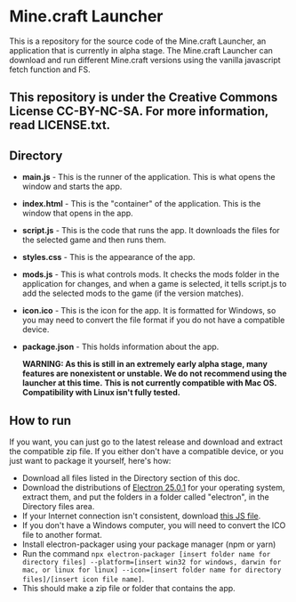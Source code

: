 # Mine.craft Launcher
This is a repository for the source code of the Mine.craft Launcher, an application that is currently in alpha stage. The Mine.craft Launcher can download and run different Mine.craft versions using the vanilla javascript fetch function and FS. 
## This repository is under the Creative Commons License CC-BY-NC-SA. For more information, read LICENSE.txt. 
## Directory
- **main.js** - This is the runner of the application. This is what opens the window and starts the app.
- **index.html** - This is the "container" of the application. This is the window that opens in the app.
- **script.js** - This is the code that runs the app. It downloads the files for the selected game and then runs them. 
- **styles.css** - This is the appearance of the app.
- **mods.js** - This is what controls mods. It checks the mods folder in the application for changes, and when a game is selected, it tells script.js to add the selected mods to the game (if the version matches).
- **icon.ico** - This is the icon for the app. It is formatted for Windows, so you may need to convert the file format if you do not have a compatible device.
- **package.json** - This holds information about the app. 
  
  **WARNING: As this is still in an extremely early alpha stage, many features are nonexistent or unstable. We do not recommend using the launcher at this time.**
  **This is not currently compatible with Mac OS. Compatibility with Linux isn't fully tested.**
## How to run
If you want, you can just go to the latest release and download and extract the compatible zip file. If you either don't have a compatible device, or you just want to package it yourself, here's how: 
- Download all files listed in the Directory section of this doc.
- Download the distributions of [Electron 25.0.1](https://github.com/electron/electron/releases/tag/v25.0.1) for your operating system, extract them, and put the folders in a folder called "electron", in the Directory files area.
- If your Internet connection isn't consistent, download [this JS file](https://ocean-os.github.io/mc-assets/versions.js).
- If you don't have a Windows computer, you will need to convert the ICO file to another format.
- Install electron-packager using your package manager (npm or yarn)
- Run the command `npx electron-packager [insert folder name for directory files] --platform=[insert win32 for windows, darwin for mac, or linux for linux] --icon=[insert folder name for directory files]/[insert icon file name]`.
- This should make a zip file or folder that contains the app. 
